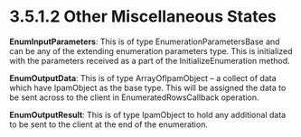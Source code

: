 <html dir="LTR" xmlns:mshelp="http://msdn.microsoft.com/mshelp" xmlns:ddue="http://ddue.schemas.microsoft.com/authoring/2003/5" xmlns:xlink="http://www.w3.org/1999/xlink" xmlns:tool="http://www.microsoft.com/tooltip">
 <body>
 <div id="header">
 <h1 class="heading">3.5.1.2 Other Miscellaneous States</h1>
 </div>
 <div id="mainSection">
 <div id="mainBody">
 <div id="allHistory" class="saveHistory"></div>
 <div id="sectionSection0" class="section" name="collapseableSection">
 

<p><b>EnumInputParameters</b>: This is of type
EnumerationParametersBase and can be any of the extending enumeration
parameters type. This is initialized with the parameters received as a part of
the InitializeEnumeration method.</p>

<p><b>EnumOutputData</b>: This is of type ArrayOfIpamObject
– a collect of data which have IpamObject as the base type. This will be
assigned the data to be sent across to the client in EnumeratedRowsCallback
operation. </p>

<p><b>EnumOutputResult</b>: This is of type IpamObject
to hold any additional data to be sent to the client at the end of the
enumeration.</p>


 </div>
 </div>
 </div>
 </body>
</html>